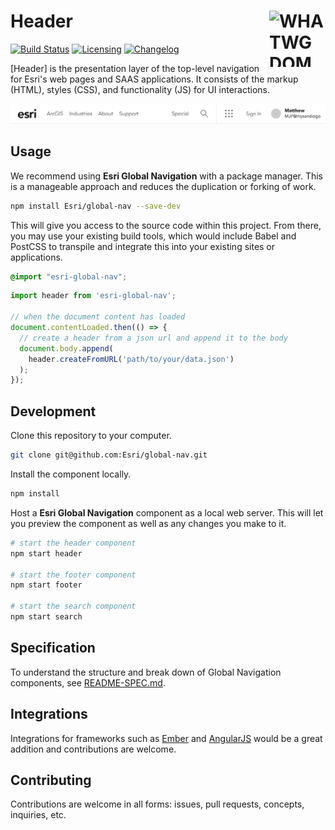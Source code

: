 # Header [<img src="https://upload.wikimedia.org/wikipedia/commons/5/52/WHATWG_DOM_logo.svg" alt="WHATWG DOM logo" width="90" height="90" align="right">][Esri Global Navigation]

[![Build Status][cli-img]][cli-url]
[![Licensing][lic-img]][lic-url]
[![Changelog][log-img]][log-url]

[Header] is the presentation layer of the top-level navigation for Esri's web
pages and SAAS applications. It consists of the markup (HTML), styles (CSS),
and functionality (JS) for UI interactions.

![Global Navigation: desktop view](../readme-screenshots/esri-global-nav-desktop.png)

## Usage

We recommend using **Esri Global Navigation** with a package manager. This is a
manageable approach and reduces the duplication or forking of work.

```sh
npm install Esri/global-nav --save-dev
```

This will give you access to the source code within this project. From there,
you may use your existing build tools, which would include Babel and PostCSS to
transpile and integrate this into your existing sites or applications.

```css
@import "esri-global-nav";
```

```js
import header from 'esri-global-nav';

// when the document content has loaded
document.contentLoaded.then(() => {
  // create a header from a json url and append it to the body
  document.body.append(
    header.createFromURL('path/to/your/data.json')
  );
});
```

## Development

Clone this repository to your computer.

```sh
git clone git@github.com:Esri/global-nav.git
```

Install the component locally.

```sh
npm install
```

Host a **Esri Global Navigation** component as a local web server. This will
let you preview the component as well as any changes you make to it.

```sh
# start the header component
npm start header

# start the footer component
npm start footer

# start the search component
npm start search
```

## Specification

To understand the structure and break down of Global Navigation components, see
[README-SPEC.md].

## Integrations

Integrations for frameworks such as [Ember] and [AngularJS] would be a great addition and contributions are welcome.

## Contributing

Contributions are welcome in all forms: issues, pull requests, concepts, inquiries, etc.

[Esri Global Navigation]: https://github.com/Esri/global-nav
[Ember]: http://emberjs.com/
[AngularJS]: https://angularjs.org/
[README-SPEC.md]: README-SPEC.md

[cli-url]: https://travis-ci.com/Esri/global-nav
[cli-img]: https://api.travis-ci.com/Esri/global-nav.svg?token=mqvp34VgHUamyk5XDa9d
[lic-url]: LICENSE.md
[lic-img]: https://img.shields.io/badge/license-CC0--1.0-blue.svg
[log-url]: CHANGELOG.md
[log-img]: https://img.shields.io/badge/changelog-md-blue.svg
